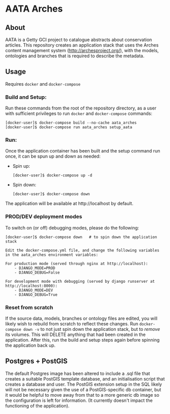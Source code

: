 # AATA Arches

## About

AATA is a Getty GCI project to catalogue abstracts about conservation articles. This repository creates an application stack that uses the Arches content management system (http://archesproject.org/), with the models, ontologies and branches that is required to describe the metadata.

## Usage

Requires `docker` and `docker-compose`

### Build and Setup:
Run these commands from the root of the repository directory, as a user with sufficient privileges to run `docker` and `docker-compose` commands:

    [docker-user]$ docker-compose build --no-cache aata_arches
    [docker-user]$ docker-compose run aata_arches setup_aata

### Run:
Once the application container has been built and the setup command run once, it can be spun up and down as needed:

- Spin up:

    `[docker-user]$ docker-compose up -d`

- Spin down:

    `[docker-user]$ docker-compose down`

The application will be available at http://localhost by default.

### PROD/DEV deployment modes

To switch on (or off) debugging modes, please do the following:

    [docker-user]$ docker-compose down   # to spin down the application stack
    
    Edit the docker-compose.yml file, and change the following variables in the aata_arches environment variables:
    
    For production mode (served through nginx at http://localhost):
        - DJANGO_MODE=PROD
        - DJANGO_DEBUG=False
        
    For development mode with debugging (served by django runserver at http://localhost:8000):
        - DJANGO_MODE=DEV
        - DJANGO_DEBUG=True

### Reset from scratch

If the source data, models, branches or ontology files are edited, you will likely wish to rebuild from scratch to reflect these changes. Run `docker-compose down -v` to not just spin down the application stack, but to *remove* its volumes. This will DELETE anything that had been created in the application. After this, run the build and setup steps again before spinning the application back up.

## Postgres + PostGIS

The default Postgres image has been altered to include a .sql file that creates a suitable PostGIS template database, and an initialisation script that creates a database and user. The PostGIS extension setup in the SQL likely will not be necessary given the use of a PostGIS-specific db container, but it would be helpful to move away from that to a more generic db image so the configuration is left for information. (It currently doesn't impact the functioning of the application).
